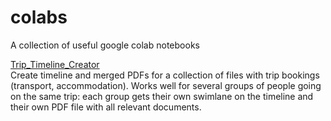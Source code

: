 # colabs
A collection of useful google colab notebooks


[Trip_Timeline_Creator](https://github.com/olga-terekhova/colabs/blob/main/Trip_Timeline_Creator.ipynb)  
Create timeline and merged PDFs for a collection of files with trip bookings (transport, accommodation). Works well for several groups of people going on the same trip: each group gets their own swimlane on the timeline and their own PDF file with all relevant documents.
